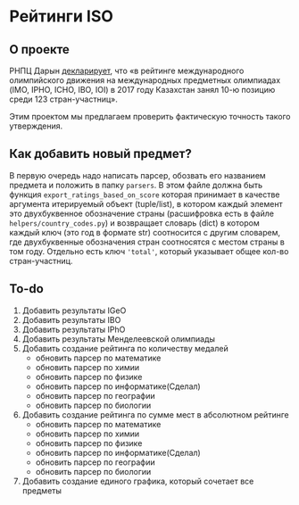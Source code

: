 # Рейтинги ISO

## О проекте

РНПЦ Дарын [декларирует](https://daryn.kz/о-центре/), что «в рейтинге международного олимпийского движения на международных предметных олимпиадах (IMO, IPHO, ICHO, IBO, IOI) в 2017 году Казахстан занял 10-ю позицию среди 123 стран-участниц».

Этим проектом мы предлагаем проверить фактическую точность такого утверждения.

## Как добавить новый предмет?

В первую очередь надо написать парсер, обозвать его названием предмета и положить в папку `parsers`. В этом файле должна быть функция `export_ratings_based_on_score` которая принимает в качестве аргумента итерируемый объект (tuple/list), в котором каждый элемент это двухбуквенное обозначение страны (расшифровка есть в файле `helpers/country_codes.py`) и возвращает словарь (dict) в котором каждый ключ (это год в формате str) соотносится с другим словарем, где двухбуквенные обозначения стран соотносятся с местом страны в том году. Отдельно есть ключ `'total'`, который указывает общее кол-во стран-участниц.

## To-do

1. Добавить результаты IGeO
1. Добавить результаты IBO
1. Добавить результаты IPhO
1. Добавить результаты Менделеевской олимпиады
1. Добавить создание рейтинга по количеству медалей
    - обновить парсер по математике
    - обновить парсер по химии
    - обновить парсер по физике
    - обновить парсер по информатике(Сделал)
    - обновить парсер по географии
    - обновить парсер по биологии
1. Добавить создание рейтинга по сумме мест в абсолютном рейтинге
    - обновить парсер по математике
    - обновить парсер по химии
    - обновить парсер по физике
    - обновить парсер по информатике(Сделал)
    - обновить парсер по географии
    - обновить парсер по биологии
1. Добавить создание единого графика, который сочетает все предметы
